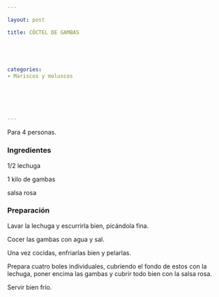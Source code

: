 ```yaml
---

layout: post

title: CÓCTEL DE GAMBAS





categories:
- Mariscos y moluscos






---
```


Para 4 personas.

<h3>Ingredientes</h3>

1/2 lechuga

1 kilo de gambas

salsa rosa

<h3>Preparación</h3>

Lavar la lechuga y escurrirla bien, picándola fina.

Cocer las gambas con agua y sal.

Una vez cocidas, enfriarlas bien y pelarlas.

Prepara cuatro boles individuales, cubriendo el fondo de estos con la lechuga, poner encima las gambas y cubrir todo bien con la salsa rosa.

Servir bien frío.
